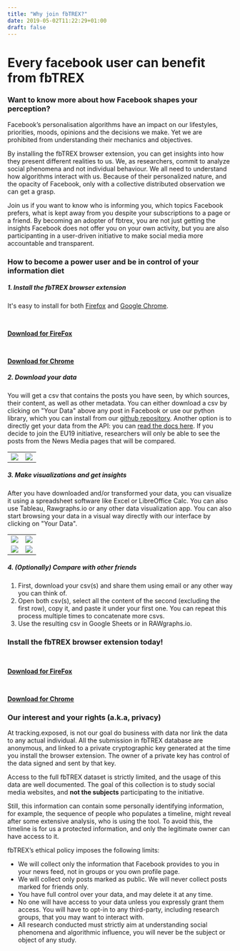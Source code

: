 ```yaml
---
title: "Why join fbTREX?"
date: 2019-05-02T11:22:29+01:00
draft: false
---
```

# Every facebook user can benefit from fbTREX
### Want to know more about how Facebook shapes your perception?

Facebook’s personalisation algorithms have an impact on our lifestyles, priorities, moods, opinions and the decisions we make. Yet we are prohibited from understanding their mechanics and objectives. 

By installing the fbTREX browser extension, you can get insights into how they present different realities to us. We, as researchers, commit to analyze social phenomena and not individual behaviour. We all need to understand how algorithms interact with us. Because of their personalized nature, and the opacity of Facebook, only with a collective distributed observation we can get a grasp. 

Join us if you want to know who is informing you, which topics Facebook prefers, what is kept away from you despite your subscriptions to a page or a friend. By becoming an adopter of fbtrex, you are not just getting the insights Facebook does not offer you on your own activity, but you are also participanting in a user-driven initiative to make social media more accountable and transparent.

### How to become a power user and be in control of your information diet

##### 1. Install the fbTREX browser extension

It's easy to install for both [Firefox](https://addons.mozilla.org/en-US/firefox/addon/facebook-tracking-exposed/) and [Google Chrome](https://chrome.google.com/webstore/detail/facebooktrackingexposed/fnknflppefckhjhecbfigfhlcbmcnmmi).<br>
   <div class="column_1-2 center">
        <div class="icon-big firefox-icon"></div><br />
        <p><a href="https://addons.mozilla.org/en-US/firefox/addon/facebook-tracking-exposed/" target="_blank" class="btn"><b>Download for FireFox</b></a></p>
    </div>
    <div class="column_1-2 center right omega">
        <div class="icon-big chrome-icon"></div><br />
         <p><a href="https://chrome.google.com/webstore/detail/trackingexposed-investiga/fnknflppefckhjhecbfigfhlcbmcnmmi" target="_blank" class="btn"><b>Download for Chrome</b></a></p>
    </div>

<!--<a target="_blank" href="https://addons.mozilla.org/en-US/firefox/addon/facebook-tracking-exposed/"><img src="https://facebook.tracking.exposed/images/AMO-button_1.png"></a><a target="_blank" href="https://chrome.google.com/webstore/detail/facebooktrackingexposed/fnknflppefckhjhecbfigfhlcbmcnmmi"><img src="https://facebook.tracking.exposed/images/ChromeWebStore_Badge_v2_206x58.png"></a>-->

##### 2. Download your data

You will get a csv that contains the posts you have seen, by which sources, their content, as well as other metadata. You can either download a csv by clicking on "Your Data" above any post in Facebook or use our python library, which you can install from our [github repository](https://github.com/tracking-exposed/dashboard). Another option is to directly get your data from the API: you can [read the docs here](https://github.com/tracking-exposed/eu19/blob/master/texts-wip/api.md).
If you decide to join the EU19 initiative, researchers will only be able to see the posts from the News Media pages that will be compared.

<table><tr><td><img src="https://user-images.githubusercontent.com/40333748/57098627-dadcee00-6d1a-11e9-8512-a2cfa48271e2.png"></td><td><img src="https://user-images.githubusercontent.com/40333748/57107827-63668900-6d31-11e9-89c7-e5ea0f9acf3c.png"></td></tr></table>
  

##### 3. Make visualizations and get insights

After you have downloaded and/or transformed your data, you can visualize it using a spreadsheet software like Excel or LibreOffice Calc. You can also use Tableau, Rawgraphs.io or any other data visualization app. You can also start browsing your data in a visual way directly with our interface by clicking on "Your Data".

<table><tr><td><img src="https://user-images.githubusercontent.com/40333748/57097671-9f412480-6d18-11e9-8edd-ee027d4bceaf.png"></td><td><img src="https://user-images.githubusercontent.com/40333748/57097644-8a649100-6d18-11e9-9ec5-777527d90ca0.png"></td></tr><tr><td><img src="https://user-images.githubusercontent.com/40333748/57097704-b3852180-6d18-11e9-84f1-590c59a17ba5.png"></td><td><img src="https://user-images.githubusercontent.com/40333748/57106209-18e30d80-6d2d-11e9-80fe-7a5c94f29ddc.png"></td></tr></table>

##### 4. (Optionally) Compare with other friends

1. First, download your csv(s) and share them using email or any other way you can think of.
2. Open both csv(s), select all the content of the second (excluding the first row), copy it, and paste it under your first one. You can repeat this process multiple times to concatenate more csvs.
3. Use the resulting csv in Google Sheets or in  RAWgraphs.io.

### Install the fbTREX browser extension today!

  <div class="column_1-2 center">
        <div class="icon-big firefox-icon"></div><br />
        <p><a href="https://addons.mozilla.org/en-US/firefox/addon/facebook-tracking-exposed/" target="_blank" class="btn"><b>Download for FireFox</b></a></p>
    </div>
    <div class="column_1-2 center right omega">
        <div class="icon-big chrome-icon"></div><br />
         <p><a href="https://chrome.google.com/webstore/detail/trackingexposed-investiga/fnknflppefckhjhecbfigfhlcbmcnmmi" target="_blank" class="btn"><b>Download for Chrome</b></a></p>
    </div>


### Our interest and your rights (a.k.a, privacy)

At tracking.exposed, is not our goal do business with data nor link the data to any actual individual. All the submission in fbTREX database are anonymous, and linked to a private cryptographic key generated at the time you install the browser extension. The owner of a private key has control of the data signed and sent by that key.

Access to the full fbTREX dataset is strictly limited, and the usage of this data are well documented. The goal of this collection is to study social media websites, and **not the subjects** participating to the initiative.

Still, this information can contain some personally identifying information, for example, the sequence of people who populates a timeline, might reveal after some extensive analysis, who is using the tool. To avoid this, the timeline is for us a protected information, and only the legitimate owner can have access to it.

fbTREX’s ethical policy imposes the following limits:

  * We will collect only the information that Facebook provides to you in your news feed, not in groups or you own profile page.
  * We will collect only posts marked as public. We will never collect posts marked for friends only.
  * You have full control over your data, and may delete it at any time.
  * No one will have access to your data unless you expressly grant them access. You will have to opt-in to any third-party, including research groups, that you may want to interact with.
  * All research conducted must strictly aim at understanding social phenomena and algorithmic influence, you will never be the subject or object of any study.
